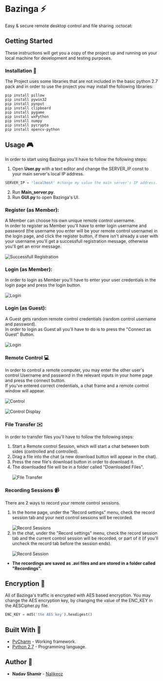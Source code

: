 # Bazinga :zap:
Easy & secure remote desktop control and file sharing :octocat:

## Getting Started
These instructions will get you a copy of the project up and running on your local machine for development and testing purposes.

### Installation :minidisc:
The Project uses some libraries that are not included in the basic python 2.7 pack and
in order to use the project you may install the following libraries:
```
pip install pillow
pip install pywin32
pip install pynput
pip install clipboard
pip install pygame
pip install wxPython
pip install numpy
pip install pycrypto
pip install opencv-python
```

## Usage :video_game:
In order to start using Bazinga you'll have to follow the following steps:
1. Open **User.py** with a text editor and change the SERVER_IP const to your main server's local IP address.
```python
SERVER_IP = 'localhost' #change my value the main server's IP address.
```
2. Run **Main_server.py**.
3. Run **GUI.py** to open Bazinga's UI.

### Register (as Member): 
A Member can choose his own unique remote control username.</br>
In order to register as Member you'll have to enter login username and password (the username you enter will be your remote control username) in the login page, and click the register button, if there isn't already a user with your username you'll get a successfull
registration message, otherwise you'll get an error message.
</br></br>
![Successfull Registration](https://github.com/Nalikeoz/Bazinga/blob/master/images/Successfull_Registration.jpg)

### Login (as Member):
In order to login as Member you'll have to enter your user credentials in the login page and press the login button.
</br></br>
![Login](https://github.com/Nalikeoz/Bazinga/blob/master/images/Login.jpg)

### Login (as Guest):
A Guest gets random remote control credentials (random control username and password).</br>
In order to login as Guest all you'll have to do is to press the "Connect as Guest" Button.
</br></br>
![Login](https://github.com/Nalikeoz/Bazinga/blob/master/images/Guest_Login.jpg)

### Remote Control :computer:
In order to control a remote computer, you may enter the other user's control Username and password
in the relevant inputs in your home page and press the connect button.</br>
If you've entered correct credentials, a chat frame and a remote control window will appear.
</br></br>
![Control](https://github.com/Nalikeoz/Bazinga/blob/master/images/Control.jpg)
</br></br>
![Control Display](https://github.com/Nalikeoz/Bazinga/blob/master/images/control_display.jpg)

### File Transfer :envelope:
In order to transfer files you'll have to follow the following steps:
1. Start a Remote control Session, which will start a chat between both sides (controlled and controlled).
2. Drag a file into the chat (a new download button will appear in the chat).
3. Press the new file's download button in order to download it.
4. The downloaded file will be in a folder called "Downloaded Files".
</br></br>
![File Transfer](https://github.com/Nalikeoz/Bazinga/blob/master/images/file_transfer.jpg)

### Recording Sessions :video_camera:
There are 2 ways to record your remote control sessions.
1. In the home page, under the "Record settings" menu, check the record session tab and your next control sessions will be recorded.
</br></br>
![Record Sessions](https://github.com/Nalikeoz/Bazinga/blob/master/images/record_all_sessions.jpg)
2. In the chat, under the "Record settings" menu, check the record session tab and the current control session will be recorded, or part of it (if you'll uncheck the record tab before the session ends).
</br></br>
![Record Session](https://github.com/Nalikeoz/Bazinga/blob/master/images/record_session.jpg)
* **The recordings are saved as .avi files and are stored in a folder called "Recordings".**

## Encryption :closed_lock_with_key:
All of Bazinga's traffic is encrypted with AES based encryption.
You may change the AES encryption key, by changing the value of the ENC_KEY in the AESCipher.py file.
</br>
```python
ENC_KEY = md5('the AES key').hexdigest()
```

## Built With :hammer:
* [PyCharm](https://www.jetbrains.com/pycharm/) - Working framework.
* [Python 2.7](https://www.python.org/)         - Programming language.

## Author :pencil:
* **Nadav Shamir** - [Nalikeoz](https://github.com/Nalikeoz)
